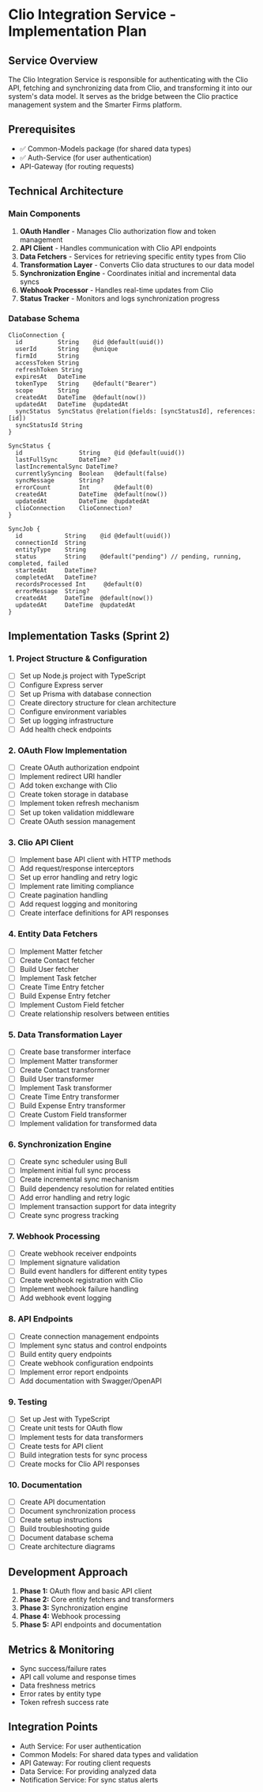 # Clio Integration Service - Implementation Plan

## Service Overview
The Clio Integration Service is responsible for authenticating with the Clio API, fetching and synchronizing data from Clio, and transforming it into our system's data model. It serves as the bridge between the Clio practice management system and the Smarter Firms platform.

## Prerequisites
- ✅ Common-Models package (for shared data types)
- ✅ Auth-Service (for user authentication)
- API-Gateway (for routing requests)

## Technical Architecture

### Main Components
1. **OAuth Handler** - Manages Clio authorization flow and token management
2. **API Client** - Handles communication with Clio API endpoints
3. **Data Fetchers** - Services for retrieving specific entity types from Clio
4. **Transformation Layer** - Converts Clio data structures to our data model
5. **Synchronization Engine** - Coordinates initial and incremental data syncs
6. **Webhook Processor** - Handles real-time updates from Clio
7. **Status Tracker** - Monitors and logs synchronization progress

### Database Schema
```
ClioConnection {
  id          String    @id @default(uuid())
  userId      String    @unique
  firmId      String
  accessToken String
  refreshToken String
  expiresAt   DateTime
  tokenType   String    @default("Bearer")
  scope       String
  createdAt   DateTime  @default(now())
  updatedAt   DateTime  @updatedAt
  syncStatus  SyncStatus @relation(fields: [syncStatusId], references: [id])
  syncStatusId String
}

SyncStatus {
  id                String    @id @default(uuid())
  lastFullSync      DateTime?
  lastIncrementalSync DateTime?
  currentlySyncing  Boolean   @default(false)
  syncMessage       String?
  errorCount        Int       @default(0)
  createdAt         DateTime  @default(now())
  updatedAt         DateTime  @updatedAt
  clioConnection    ClioConnection?
}

SyncJob {
  id            String    @id @default(uuid())
  connectionId  String
  entityType    String    
  status        String    @default("pending") // pending, running, completed, failed
  startedAt     DateTime?
  completedAt   DateTime?
  recordsProcessed Int     @default(0)
  errorMessage  String?
  createdAt     DateTime  @default(now())
  updatedAt     DateTime  @updatedAt
}
```

## Implementation Tasks (Sprint 2)

### 1. Project Structure & Configuration
- [ ] Set up Node.js project with TypeScript
- [ ] Configure Express server
- [ ] Set up Prisma with database connection
- [ ] Create directory structure for clean architecture
- [ ] Configure environment variables
- [ ] Set up logging infrastructure
- [ ] Add health check endpoints

### 2. OAuth Flow Implementation
- [ ] Create OAuth authorization endpoint
- [ ] Implement redirect URI handler
- [ ] Add token exchange with Clio
- [ ] Create token storage in database
- [ ] Implement token refresh mechanism
- [ ] Set up token validation middleware
- [ ] Create OAuth session management

### 3. Clio API Client
- [ ] Implement base API client with HTTP methods
- [ ] Add request/response interceptors
- [ ] Set up error handling and retry logic
- [ ] Implement rate limiting compliance
- [ ] Create pagination handling
- [ ] Add request logging and monitoring
- [ ] Create interface definitions for API responses

### 4. Entity Data Fetchers
- [ ] Implement Matter fetcher
- [ ] Create Contact fetcher
- [ ] Build User fetcher
- [ ] Implement Task fetcher
- [ ] Create Time Entry fetcher
- [ ] Build Expense Entry fetcher
- [ ] Implement Custom Field fetcher
- [ ] Create relationship resolvers between entities

### 5. Data Transformation Layer
- [ ] Create base transformer interface
- [ ] Implement Matter transformer
- [ ] Create Contact transformer
- [ ] Build User transformer
- [ ] Implement Task transformer
- [ ] Create Time Entry transformer
- [ ] Build Expense Entry transformer
- [ ] Create Custom Field transformer
- [ ] Implement validation for transformed data

### 6. Synchronization Engine
- [ ] Create sync scheduler using Bull
- [ ] Implement initial full sync process
- [ ] Create incremental sync mechanism
- [ ] Build dependency resolution for related entities
- [ ] Add error handling and retry logic
- [ ] Implement transaction support for data integrity
- [ ] Create sync progress tracking

### 7. Webhook Processing
- [ ] Create webhook receiver endpoints
- [ ] Implement signature validation
- [ ] Build event handlers for different entity types
- [ ] Create webhook registration with Clio
- [ ] Implement webhook failure handling
- [ ] Add webhook event logging

### 8. API Endpoints
- [ ] Create connection management endpoints
- [ ] Implement sync status and control endpoints
- [ ] Build entity query endpoints
- [ ] Create webhook configuration endpoints
- [ ] Implement error report endpoints
- [ ] Add documentation with Swagger/OpenAPI

### 9. Testing
- [ ] Set up Jest with TypeScript
- [ ] Create unit tests for OAuth flow
- [ ] Implement tests for data transformers
- [ ] Create tests for API client
- [ ] Build integration tests for sync process
- [ ] Create mocks for Clio API responses

### 10. Documentation
- [ ] Create API documentation
- [ ] Document synchronization process
- [ ] Create setup instructions
- [ ] Build troubleshooting guide
- [ ] Document database schema
- [ ] Create architecture diagrams

## Development Approach
1. **Phase 1:** OAuth flow and basic API client
2. **Phase 2:** Core entity fetchers and transformers
3. **Phase 3:** Synchronization engine
4. **Phase 4:** Webhook processing
5. **Phase 5:** API endpoints and documentation

## Metrics & Monitoring
- Sync success/failure rates
- API call volume and response times
- Data freshness metrics
- Error rates by entity type
- Token refresh success rate

## Integration Points
- Auth Service: For user authentication
- Common Models: For shared data types and validation
- API Gateway: For routing client requests
- Data Service: For providing analyzed data
- Notification Service: For sync status alerts 